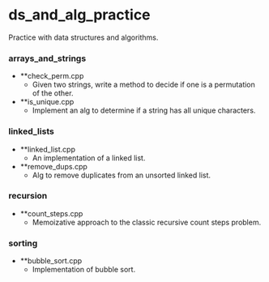 # ds_and_alg_practice
Practice with data structures and algorithms.

### arrays_and_strings
* **check_perm.cpp
  * Given two strings, write a method to decide if one is a permutation of the other.
* **is_unique.cpp
  * Implement an alg to determine if a string has all unique characters.

### linked_lists
* **linked_list.cpp
  * An implementation of a linked list.
* **remove_dups.cpp
  * Alg to remove duplicates from an unsorted linked list.

### recursion
* **count_steps.cpp
  * Memoizative approach to the classic recursive count steps problem.

### sorting
* **bubble_sort.cpp
  * Implementation of bubble sort.
